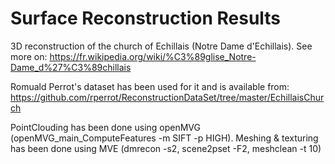 Surface Reconstruction Results
==============================

3D reconstruction of the church of Echillais (Notre Dame d'Echillais).
See more on: https://fr.wikipedia.org/wiki/%C3%89glise_Notre-Dame_d%27%C3%89chillais

Romuald Perrot's dataset has been used for it and is available from:
https://github.com/rperrot/ReconstructionDataSet/tree/master/EchillaisChurch

PointClouding has been done using openMVG (openMVG_main_ComputeFeatures -m SIFT -p HIGH).
Meshing & texturing has been done using MVE (dmrecon -s2, scene2pset -F2,  meshclean -t 10)